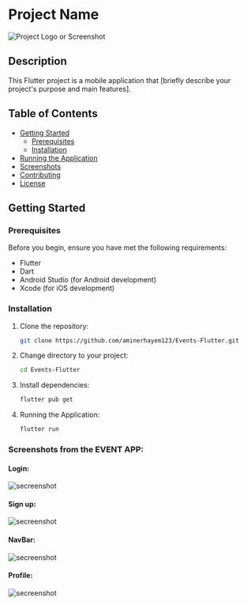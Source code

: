 # Project Name

![Project Logo or Screenshot](screenshots/project_screenshot.png)

## Description

This Flutter project is a mobile application that [briefly describe your project's purpose and main features].

## Table of Contents

- [Getting Started](#getting-started)
  - [Prerequisites](#prerequisites)
  - [Installation](#installation)
- [Running the Application](#running-the-application)
- [Screenshots](#screenshots)
- [Contributing](#contributing)
- [License](#license)

## Getting Started

### Prerequisites

Before you begin, ensure you have met the following requirements:

- Flutter
- Dart
- Android Studio (for Android development)
- Xcode (for iOS development)

### Installation

1. Clone the repository:

   ```bash
   git clone https://github.com/aminerhayem123/Events-Flutter.git

2. Change directory to your project:
    ```bash
    cd Events-Flutter

3. Install dependencies:
     ```bash
     flutter pub get
     
3. Running the Application:
     ```bash
    flutter run

### Screenshots from the EVENT APP:

#### Login:
<img aline="center" src="https://i.imgur.com/tK5cW5X.png" alt="secreenshot">

#### Sign up:
<img aline="center" src="https://i.imgur.com/PwymxhS.png" alt="secreenshot">


#### NavBar:
<img aline="center" src="https://i.imgur.com/5NO8dkN.png" alt="secreenshot">


#### Profile:
<img aline="center" src="https://i.imgur.com/5NO8dkN.png" alt="secreenshot">

